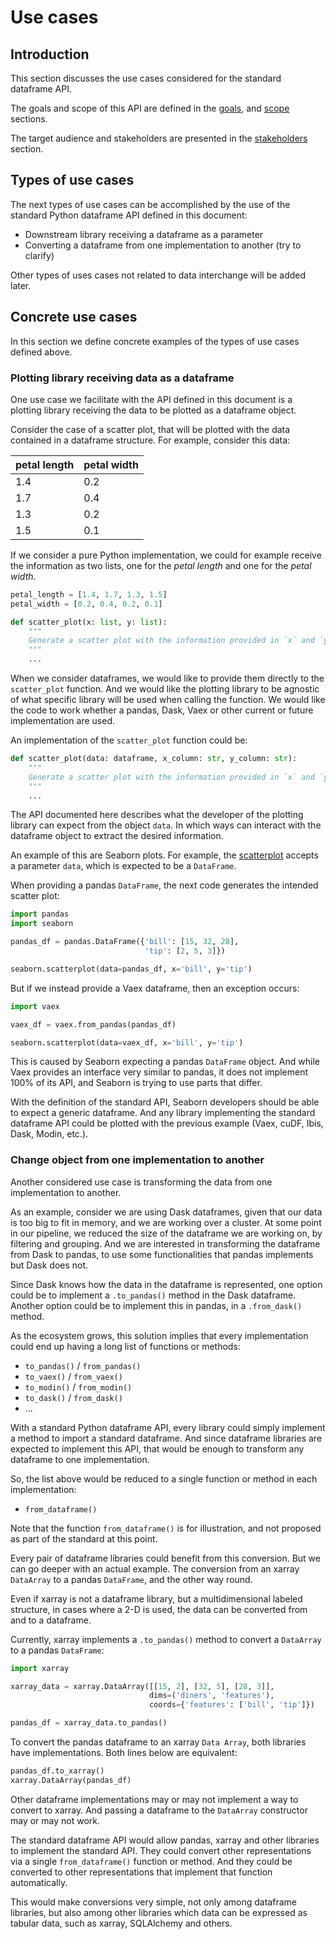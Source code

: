 # Use cases

## Introduction

This section discusses the use cases considered for the standard dataframe API.

The goals and scope of this API are defined in the [goals](01_purpose_and_scope.html#Goals),
and [scope](01_purpose_and_scope.html#Scope) sections.

The target audience and stakeholders are presented in the
[stakeholders](01_purpose_and_scope.html#Stakeholders) section.


## Types of use cases

The next types of use cases can be accomplished by the use of the standard Python dataframe
API defined in this document:

- Downstream library receiving a dataframe as a parameter
- Converting a dataframe from one implementation to another (try to clarify)

Other types of uses cases not related to data interchange will be added later.


## Concrete use cases

In this section we define concrete examples of the types of use cases defined above.

### Plotting library receiving data as a dataframe

One use case we facilitate with the API defined in this document is a plotting library
receiving the data to be plotted as a dataframe object.

Consider the case of a scatter plot, that will be plotted with the data contained in a
dataframe structure. For example, consider this data:

| petal length | petal width |
|--------------|-------------|
|          1.4 |         0.2 |
|          1.7 |         0.4 |
|          1.3 |         0.2 |
|          1.5 |         0.1 |

If we consider a pure Python implementation, we could for example receive the information
as two lists, one for the _petal length_ and one for the _petal width_.

```python
petal_length = [1.4, 1.7, 1.3, 1.5]
petal_width = [0.2, 0.4, 0.2, 0.1]

def scatter_plot(x: list, y: list):
    """
    Generate a scatter plot with the information provided in `x` and `y`.
    """
    ...
```

When we consider dataframes, we would like to provide them directly to the `scatter_plot`
function. And we would like the plotting library to be agnostic of what specific library
will be used when calling the function. We would like the code to work whether a pandas,
Dask, Vaex or other current or future implementation are used.

An implementation of the `scatter_plot` function could be:

```python
def scatter_plot(data: dataframe, x_column: str, y_column: str):
    """
    Generate a scatter plot with the information provided in `x` and `y`.
    """
    ...
```

The API documented here describes what the developer of the plotting library can expect
from the object `data`. In which ways can interact with the dataframe object to extract
the desired information.

An example of this are Seaborn plots. For example, the
[scatterplot](https://seaborn.pydata.org/generated/seaborn.scatterplot.html) accepts a
parameter `data`, which is expected to be a `DataFrame`.

When providing a pandas `DataFrame`, the next code generates the intended scatter plot:

```python
import pandas
import seaborn

pandas_df = pandas.DataFrame({'bill': [15, 32, 28],
                              'tip': [2, 5, 3]})

seaborn.scatterplot(data=pandas_df, x='bill', y='tip')
```

But if we instead provide a Vaex dataframe, then an exception occurs:

```python
import vaex

vaex_df = vaex.from_pandas(pandas_df)

seaborn.scatterplot(data=vaex_df, x='bill', y='tip')
```

This is caused by Seaborn expecting a pandas `DataFrame` object. And while Vaex
provides an interface very similar to pandas, it does not implement 100% of its
API, and Seaborn is trying to use parts that differ.

With the definition of the standard API, Seaborn developers should be able to
expect a generic dataframe. And any library implementing the standard dataframe
API could be plotted with the previous example (Vaex, cuDF, Ibis, Dask, Modin, etc.).


### Change object from one implementation to another

Another considered use case is transforming the data from one implementation to another.

As an example, consider we are using Dask dataframes, given that our data is too big to
fit in memory, and we are working over a cluster. At some point in our pipeline, we
reduced the size of the dataframe we are working on, by filtering and grouping. And
we are interested in transforming the dataframe from Dask to pandas, to use some
functionalities that pandas implements but Dask does not.

Since Dask knows how the data in the dataframe is represented, one option could be to
implement a `.to_pandas()` method in the Dask dataframe. Another option could be to
implement this in pandas, in a `.from_dask()` method.

As the ecosystem grows, this solution implies that every implementation could end up
having a long list of functions or methods:

- `to_pandas()` / `from_pandas()`
- `to_vaex()` / `from_vaex()`
- `to_modin()` / `from_modin()`
- `to_dask()` / `from_dask()`
- ...

With a standard Python dataframe API, every library could simply implement a method to
import a standard dataframe. And since dataframe libraries are expected to implement
this API, that would be enough to transform any dataframe to one implementation.

So, the list above would be reduced to a single function or method in each implementation:

- `from_dataframe()`

Note that the function `from_dataframe()` is for illustration, and not proposed as part
of the standard at this point.

Every pair of dataframe libraries could benefit from this conversion. But we can go
deeper with an actual example. The conversion from an xarray `DataArray` to a pandas
`DataFrame`, and the other way round.

Even if xarray is not a dataframe library, but a multidimensional labeled structure,
in cases where a 2-D is used, the data can be converted from and to a dataframe.

Currently, xarray implements a `.to_pandas()` method to convert a `DataArray` to a
pandas `DataFrame`:

```python
import xarray

xarray_data = xarray.DataArray([[15, 2], [32, 5], [28, 3]],
                               dims=('diners', 'features'),
                               coords={'features': ['bill', 'tip']})

pandas_df = xarray_data.to_pandas()
```

To convert the pandas dataframe to an xarray `Data Array`, both libraries have
implementations. Both lines below are equivalent:

```python
pandas_df.to_xarray()
xarray.DataArray(pandas_df)
```

Other dataframe implementations may or may not implement a way to convert to xarray.
And passing a dataframe to the `DataArray` constructor may or may not work.

The standard dataframe API would allow pandas, xarray and other libraries to
implement the standard API. They could convert other representations via a single
`from_dataframe()` function or method. And they could be converted to other
representations that implement that function automatically.

This would make conversions very simple, not only among dataframe libraries, but
also among other libraries which data can be expressed as tabular data, such as
xarray, SQLAlchemy and others.
